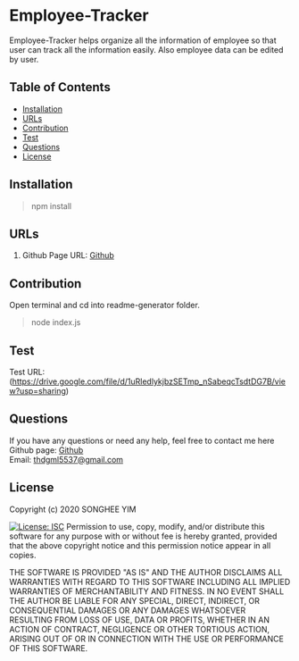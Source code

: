 # Employee-Tracker
Employee-Tracker helps organize all the information of employee so that user can track all the information easily. Also employee data can be edited by user. 

## Table of Contents
* [Installation](#installation)
* [URLs](#URLs)
* [Contribution](#contribution)
* [Test](#test)
* [Questions](#questions)
* [License](#license)

## Installation
>npm install


## URLs
1. Github Page URL: 
[Github](https://github.com/Songhee95/Employee-Tracker)


## Contribution
Open terminal and cd into readme-generator folder. 
>node index.js


## Test
Test URL: (https://drive.google.com/file/d/1uRledlykjbzSETmp_nSabeqcTsdtDG7B/view?usp=sharing)


## Questions
If you have any questions or need any help, feel free to contact me here <br>
Github page: [Github](https://github.com/songhee95/) <br>
Email: thdgml5537@gmail.com


## License
Copyright (c) 2020 SONGHEE YIM


[![License: ISC](https://img.shields.io/badge/License-ISC-blue.svg)](https://opensource.org/licenses/ISC)
Permission to use, copy, modify, and/or distribute this software for any
purpose with or without fee is hereby granted, provided that the above
copyright notice and this permission notice appear in all copies.

THE SOFTWARE IS PROVIDED "AS IS" AND THE AUTHOR DISCLAIMS ALL WARRANTIES
WITH REGARD TO THIS SOFTWARE INCLUDING ALL IMPLIED WARRANTIES OF
MERCHANTABILITY AND FITNESS. IN NO EVENT SHALL THE AUTHOR BE LIABLE FOR
ANY SPECIAL, DIRECT, INDIRECT, OR CONSEQUENTIAL DAMAGES OR ANY DAMAGES
WHATSOEVER RESULTING FROM LOSS OF USE, DATA OR PROFITS, WHETHER IN AN
ACTION OF CONTRACT, NEGLIGENCE OR OTHER TORTIOUS ACTION, ARISING OUT OF
OR IN CONNECTION WITH THE USE OR PERFORMANCE OF THIS SOFTWARE.
